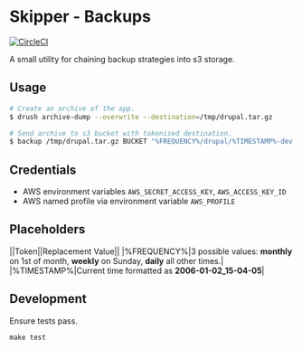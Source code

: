 Skipper - Backups
=================

[![CircleCI](https://circleci.com/gh/previousnext/skipper-backup.svg?style=svg)](https://circleci.com/gh/previousnext/skipper-backup)

A small utility for chaining backup strategies into s3 storage. 

## Usage

```bash
# Create an archive of the app.
$ drush archive-dump --overwrite --destination=/tmp/drupal.tar.gz

# Send archive to s3 bucket with tokenised destination.
$ backup /tmp/drupal.tar.gz BUCKET "%FREQUENCY%/drupal/%TIMESTAMP%-dev.tar.gz"
```

## Credentials

* AWS environment variables `AWS_SECRET_ACCESS_KEY`, `AWS_ACCESS_KEY_ID`
* AWS named profile via environment variable `AWS_PROFILE`

## Placeholders

||Token||Replacement Value||
|%FREQUENCY%|3 possible values: **monthly** on 1st of month, **weekly** on Sunday, **daily** all other times.|
|%TIMESTAMP%|Current time formatted as **2006-01-02_15-04-05**|

## Development

Ensure tests pass.

```
make test
```
